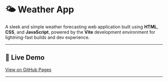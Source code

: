 # 🌤️ Weather App

A sleek and simple weather forecasting web application built using **HTML**, **CSS**, and **JavaScript**, powered by the **Vite** development environment for lightning-fast builds and dev experience.

---

## 🔗 Live Demo

[View on GitHub Pages](https://weather-project-pk.netlify.app/)

---


